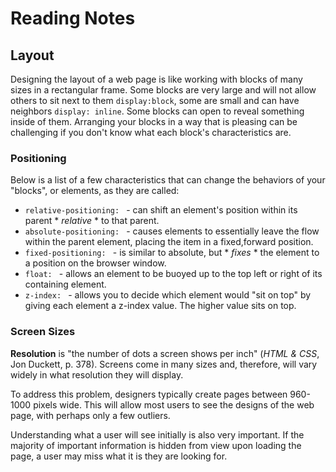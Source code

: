 # Reading Notes

## Layout

Designing the layout of a web page is like working with blocks of many sizes in a rectangular frame. Some blocks are very large and will not allow others to 
sit next to them ```display:block```, some are small and can have neighbors ```display: inline```. Some blocks can open to reveal something inside of them. 
Arranging your blocks in a way that is pleasing can be challenging if you don't know what each block's characteristics are. 

### Positioning

Below is a list of a few characteristics that can change the behaviors of your "blocks", or elements, as they are called:

  * ```relative-positioning: ``` - can shift an element's position within its parent * *relative* * to that parent.
  * ```absolute-positioning: ``` - causes elements to essentially leave the flow within the parent element, placing the item in a fixed,forward position.
  * ```fixed-positioning: ```    - is similar to absolute, but * *fixes* * the element to a position on the browser window.
  * ```float: ```                - allows an element to be buoyed up to the top left or right of its containing element.
  * ```z-index: ```              - allows you to decide which element would "sit on top" by giving each element a z-index value. The higher value sits on top.

### Screen Sizes

**Resolution** is "the number of dots a screen shows per inch" (*HTML & CSS*, Jon Duckett, p. 378). Screens come in many sizes and, therefore, will vary widely in 
what resolution they will display. 

To address this problem, designers typically create pages between 960-1000 pixels wide. This will allow most users to see the designs of the web page, with perhaps
only a few outliers. 

Understanding what a user will see initially is also very important. If the majority of important information is hidden from view upon loading the page, a user may
miss what it is they are looking for. 
